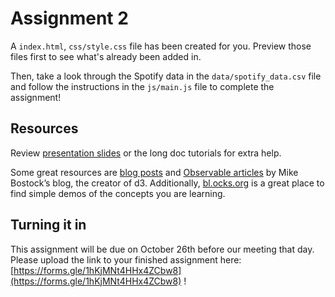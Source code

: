 # Assignment 2

A `index.html`, `css/style.css` file has been created for you. Preview those files first to see what's already been added in.

Then, take a look through the Spotify data in the `data/spotify_data.csv` file and follow the instructions in the `js/main.js` file to complete the assignment!

## Resources

Review [presentation slides](https://docs.google.com/presentation/d/1zBpe-j63_eWyoNQrsv1yq2r7ukLNDIZiEBkZ_SwD6rw/edit?usp=sharing) or the long doc tutorials for extra help. 

Some great resources are [blog posts](https://bost.ocks.org/mike/) and [Observable articles](https://observablehq.com/@mbostock) by Mike Bostock’s blog, the creator of d3. Additionally, [bl.ocks.org](https://bl.ocks.org/) is a great place to find simple demos of the concepts you are learning.


## Turning it in

This assignment will be due on October 26th before our meeting that day. Please upload the link to your finished assignment here: [https://forms.gle/1hKjMNt4HHx4ZCbw8](https://forms.gle/1hKjMNt4HHx4ZCbw8) ! 
